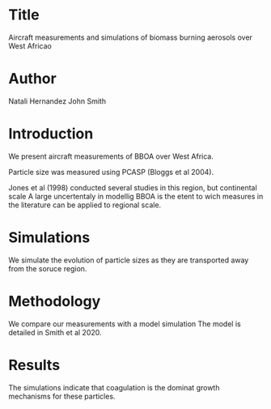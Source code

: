 # Title
Aircraft measurements and simulations of biomass burning aerosols over West Africao


# Author
Natali Hernandez
John Smith

# Introduction
We present aircraft measurements of BBOA over West Africa.

Particle size was measured using PCASP (Bloggs et al 2004).

Jones et al (1998) conducted several studies in this region,
but continental scale 
A large uncertentaly in modellig BBOA is the etent to
wich measures in the literature can be applied to regional
scale.

# Simulations
We simulate the evolution of particle sizes as they are transported
away from the soruce region.

# Methodology
We compare our measurements with a model simulation
The model is detailed in Smith et al 2020.

# Results
The simulations indicate that coagulation is the dominat growth
mechanisms for these particles.
